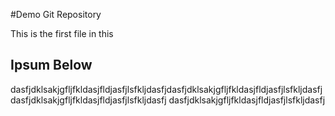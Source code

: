 #Demo Git Repository

This is the first file in this

## Ipsum Below

dasfjdklsakjgfljfkldasjfldjasfjlsfkljdasfjdasfjdklsakjgfljfkldasjfldjasfjlsfkljdasfj
dasfjdklsakjgfljfkldasjfldjasfjlsfkljdasfj
dasfjdklsakjgfljfkldasjfldjasfjlsfkljdasfj